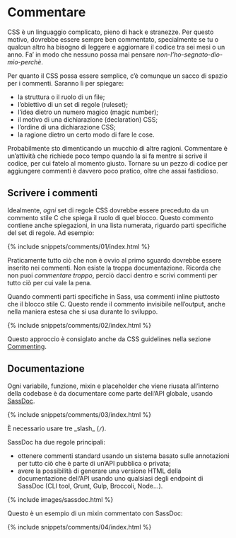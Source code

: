 
# Commentare

CSS è un linguaggio complicato, pieno di hack e stranezze. Per questo motivo, dovrebbe essere sempre ben commentato, specialmente se tu o qualcun altro ha bisogno di leggere e aggiornare il codice tra sei mesi o un anno. Fa’ in modo che nessuno possa mai pensare *non-l’ho-segnato-dio-mio-perchè*.

Per quanto il CSS possa essere semplice, c’è comunque un sacco di spazio per i commenti. Saranno lì per spiegare:

* la struttura o il ruolo di un file;
* l’obiettivo di un set di regole (ruleset);
* l’idea dietro un numero magico (magic number);
* il motivo di una dichiarazione (declaration) CSS;
* l’ordine di una dichiarazione CSS;
* la ragione dietro un certo modo di fare le cose.

Probabilmente sto dimenticando un mucchio di altre ragioni. Commentare è un’attività che richiede poco tempo quando la si fa mentre si scrive il codice, per cui fatelo al momento giusto. Tornare su un pezzo di codice per aggiungere commenti è davvero poco pratico, oltre che assai fastidioso.

## Scrivere i commenti

Idealmente, *ogni* set di regole CSS dovrebbe essere preceduto da un commento stile C che spiega il ruolo di quel blocco. Questo commento contiene anche spiegazioni, in una lista numerata, riguardo parti specifiche del set di regole. Ad esempio:

{% include snippets/comments/01/index.html %}

Praticamente tutto ciò che non è ovvio al primo sguardo dovrebbe essere inserito nei commenti. Non esiste la troppa documentazione. Ricorda che non puoi *commentare troppo*, perciò dacci dentro e scrivi commenti per tutto ciò per cui vale la pena.

Quando commenti parti specifiche in Sass, usa commenti inline piuttosto che il blocco stile C. Questo rende il commento invisibile nell’output, anche nella maniera estesa che si usa durante lo sviluppo.

{% include snippets/comments/02/index.html %}

Questo approccio è consiglato anche da CSS guidelines nella sezione [Commenting](http://cssguidelin.es/#commenting).

## Documentazione

Ogni variabile, funzione, mixin e placeholder che viene riusata all’interno della codebase è da documentare come parte dell’API globale, usando [SassDoc](http://sassdoc.com).

{% include snippets/comments/03/index.html %}

<div class="note">
  <p>È necessario usare tre _slash_ (<code>/</code>).</p>
</div>

SassDoc ha due regole principali:

* ottenere commenti standard usando un sistema basato sulle annotazioni per tutto ciò che è parte di un’API pubblica o privata;
* avere la possibilità di generare una versione HTML della documentazione dell’API usando uno qualsiasi degli endpoint di SassDoc (CLI tool, Grunt, Gulp, Broccoli, Node…).

{% include images/sassdoc.html %}

Questo è un esempio di un mixin commentato con SassDoc:

{% include snippets/comments/04/index.html %}
